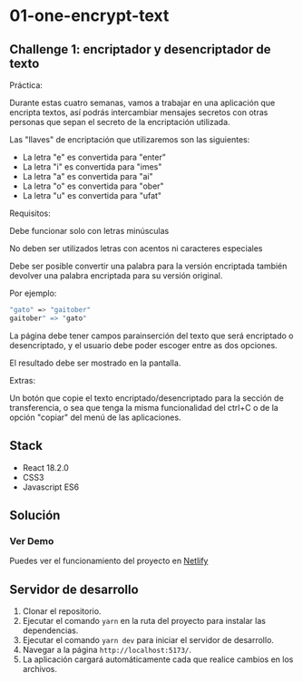 # 01-one-encrypt-text

## Challenge 1: encriptador y desencriptador de texto

Práctica:

Durante estas cuatro semanas, vamos a trabajar en una aplicación que encripta textos, así podrás intercambiar mensajes secretos con otras personas que sepan el secreto de la encriptación utilizada.

Las "llaves" de encriptación que utilizaremos son las siguientes:

- La letra "e" es convertida para "enter"
- La letra "i" es convertida para "imes"
- La letra "a" es convertida para "ai"
- La letra "o" es convertida para "ober"
- La letra "u" es convertida para "ufat"

Requisitos:

Debe funcionar solo con letras minúsculas

No deben ser utilizados letras con acentos ni caracteres especiales

Debe ser posible convertir una palabra para la versión encriptada también devolver una palabra encriptada para su versión original.

Por ejemplo:

```sh
"gato" => "gaitober"
gaitober" => "gato"
```

La página debe tener campos parainserción del texto que será encriptado o desencriptado, y el usuario debe poder escoger entre as dos opciones.

El resultado debe ser mostrado en la pantalla.

Extras:

Un botón que copie el texto encriptado/desencriptado para la sección de transferencia, o sea que tenga la misma funcionalidad del ctrl+C o de la opción "copiar" del menú de las aplicaciones.

## Stack

- React 18.2.0
- CSS3
- Javascript ES6

## Solución

### Ver Demo

Puedes ver el funcionamiento del proyecto en [Netlify](https://one-encrypt-text.netlify.app/)

## Servidor de desarrollo

1. Clonar el repositorio.
2. Ejecutar el comando `yarn` en la ruta del proyecto para instalar las dependencias.
3. Ejecutar el comando `yarn dev` para iniciar el servidor de desarrollo.
4. Navegar a la página `http://localhost:5173/`.
5. La aplicación cargará automáticamente cada que realice cambios en los archivos.
